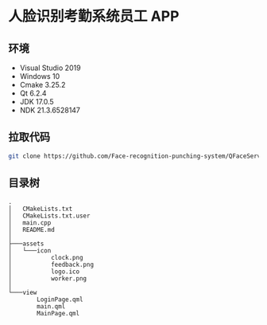 # 人脸识别考勤系统员工 APP

## 环境

- Visual Studio 2019
- Windows 10
- Cmake 3.25.2
- Qt 6.2.4
- JDK 17.0.5
- NDK 21.3.6528147

## 拉取代码

```bash
git clone https://github.com/Face-recognition-punching-system/QFaceServer.git
```

## 目录树

```text
.
│   CMakeLists.txt
│   CMakeLists.txt.user
│   main.cpp
│   README.md
│
├───assets
│   └───icon
│           clock.png
│           feedback.png
│           logo.ico
│           worker.png
│
└───view
        LoginPage.qml
        main.qml
        MainPage.qml
```
